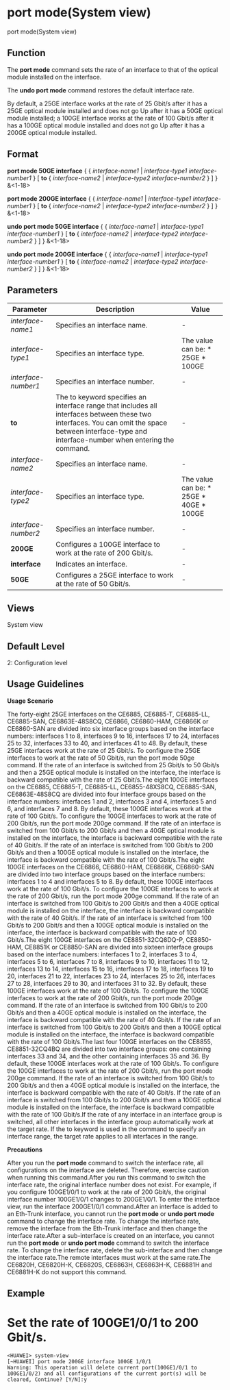 port mode(System view)
======================

port mode(System view)

Function
--------



The **port mode** command sets the rate of an interface to that of the optical module installed on the interface.

The **undo port mode** command restores the default interface rate.



By default, a 25GE interface works at the rate of 25 Gbit/s after it has a 25GE optical module installed and does not go Up after it has a 50GE optical module installed; a 100GE interface works at the rate of 100 Gbit/s after it has a 100GE optical module installed and does not go Up after it has a 200GE optical module installed.


Format
------

**port mode 50GE interface** { { *interface-name1* | *interface-type1* *interface-number1* } [ **to** { *interface-name2* | *interface-type2* *interface-number2* } ] } &<1-18>

**port mode 200GE interface** { { *interface-name1* | *interface-type1* *interface-number1* } [ **to** { *interface-name2* | *interface-type2* *interface-number2* } ] } &<1-18>

**undo port mode 50GE interface** { { *interface-name1* | *interface-type1* *interface-number1* } [ **to** { *interface-name2* | *interface-type2* *interface-number2* } ] } &<1-18>

**undo port mode 200GE interface** { { *interface-name1* | *interface-type1* *interface-number1* } [ **to** { *interface-name2* | *interface-type2* *interface-number2* } ] } &<1-18>


Parameters
----------

| Parameter | Description | Value |
| --- | --- | --- |
| *interface-name1* | Specifies an interface name. | - |
| *interface-type1* | Specifies an interface type. | The value can be:   * 25GE * 100GE |
| *interface-number1* | Specifies an interface number. | - |
| **to** | The to keyword specifies an interface range that includes all interfaces between these two interfaces. You can omit the space between interface-type and interface-number when entering the command. | - |
| *interface-name2* | Specifies an interface name. | - |
| *interface-type2* | Specifies an interface type. | The value can be:   * 25GE * 40GE * 100GE |
| *interface-number2* | Specifies an interface number. | - |
| **200GE** | Configures a 100GE interface to work at the rate of 200 Gbit/s. | - |
| **interface** | Indicates an interface. | - |
| **50GE** | Configures a 25GE interface to work at the rate of 50 Gbit/s. | - |



Views
-----

System view


Default Level
-------------

2: Configuration level


Usage Guidelines
----------------

**Usage Scenario**



The forty-eight 25GE interfaces on the CE6885, CE6885-T, CE6885-LL, CE6885-SAN, CE6863E-48S8CQ, CE6866, CE6860-HAM, CE6866K or CE6860-SAN are divided into six interface groups based on the interface numbers: interfaces 1 to 8, interfaces 9 to 16, interfaces 17 to 24, interfaces 25 to 32, interfaces 33 to 40, and interfaces 41 to 48. By default, these 25GE interfaces work at the rate of 25 Gbit/s. To configure the 25GE interfaces to work at the rate of 50 Gbit/s, run the port mode 50ge command. If the rate of an interface is switched from 25 Gbit/s to 50 Gbit/s and then a 25GE optical module is installed on the interface, the interface is backward compatible with the rate of 25 Gbit/s.The eight 100GE interfaces on the CE6885, CE6885-T, CE6885-LL, CE6855-48XS8CQ, CE6885-SAN, CE6863E-48S8CQ are divided into four interface groups based on the interface numbers: interfaces 1 and 2, interfaces 3 and 4, interfaces 5 and 6, and interfaces 7 and 8. By default, these 100GE interfaces work at the rate of 100 Gbit/s. To configure the 100GE interfaces to work at the rate of 200 Gbit/s, run the port mode 200ge command. If the rate of an interface is switched from 100 Gbit/s to 200 Gbit/s and then a 40GE optical module is installed on the interface, the interface is backward compatible with the rate of 40 Gbit/s. If the rate of an interface is switched from 100 Gbit/s to 200 Gbit/s and then a 100GE optical module is installed on the interface, the interface is backward compatible with the rate of 100 Gbit/s.The eight 100GE interfaces on the CE6866, CE6860-HAM, CE6866K, CE6860-SAN are divided into two interface groups based on the interface numbers: interfaces 1 to 4 and interfaces 5 to 8. By default, these 100GE interfaces work at the rate of 100 Gbit/s. To configure the 100GE interfaces to work at the rate of 200 Gbit/s, run the port mode 200ge command. If the rate of an interface is switched from 100 Gbit/s to 200 Gbit/s and then a 40GE optical module is installed on the interface, the interface is backward compatible with the rate of 40 Gbit/s. If the rate of an interface is switched from 100 Gbit/s to 200 Gbit/s and then a 100GE optical module is installed on the interface, the interface is backward compatible with the rate of 100 Gbit/s.The eight 100GE interfaces on the CE8851-32CQ8DQ-P, CE8850-HAM, CE8851K or CE8850-SAN are divided into sixteen interface groups based on the interface numbers: interfaces 1 to 2, interfaces 3 to 4, interfaces 5 to 6, interfaces 7 to 8, interfaces 9 to 10, interfaces 11 to 12, interfaces 13 to 14, interfaces 15 to 16, interfaces 17 to 18, interfaces 19 to 20, interfaces 21 to 22, interfaces 23 to 24, interfaces 25 to 26, interfaces 27 to 28, interfaces 29 to 30, and interfaces 31 to 32. By default, these 100GE interfaces work at the rate of 100 Gbit/s. To configure the 100GE interfaces to work at the rate of 200 Gbit/s, run the port mode 200ge command. If the rate of an interface is switched from 100 Gbit/s to 200 Gbit/s and then a 40GE optical module is installed on the interface, the interface is backward compatible with the rate of 40 Gbit/s. If the rate of an interface is switched from 100 Gbit/s to 200 Gbit/s and then a 100GE optical module is installed on the interface, the interface is backward compatible with the rate of 100 Gbit/s.The last four 100GE interfaces on the CE8855, CE8851-32CQ4BQ are divided into two interface groups: one containing interfaces 33 and 34, and the other containing interfaces 35 and 36. By default, these 100GE interfaces work at the rate of 100 Gbit/s. To configure the 100GE interfaces to work at the rate of 200 Gbit/s, run the port mode 200ge command. If the rate of an interface is switched from 100 Gbit/s to 200 Gbit/s and then a 40GE optical module is installed on the interface, the interface is backward compatible with the rate of 40 Gbit/s. If the rate of an interface is switched from 100 Gbit/s to 200 Gbit/s and then a 100GE optical module is installed on the interface, the interface is backward compatible with the rate of 100 Gbit/s.If the rate of any interface in an interface group is switched, all other interfaces in the interface group automatically work at the target rate. If the to keyword is used in the command to specify an interface range, the target rate applies to all interfaces in the range.



**Precautions**



After you run the **port mode** command to switch the interface rate, all configurations on the interface are deleted. Therefore, exercise caution when running this command.After you run this command to switch the interface rate, the original interface number does not exist. For example, if you configure 100GE1/0/1 to work at the rate of 200 Gbit/s, the original interface number 100GE1/0/1 changes to 200GE1/0/1. To enter the interface view, run the interface 200GE1/0/1 command.After an interface is added to an Eth-Trunk interface, you cannot run the **port mode** or **undo port mode** command to change the interface rate. To change the interface rate, remove the interface from the Eth-Trunk interface and then change the interface rate.After a sub-interface is created on an interface, you cannot run the **port mode** or **undo port mode** command to switch the interface rate. To change the interface rate, delete the sub-interface and then change the interface rate.The remote interfaces must work at the same rate.The CE6820H, CE6820H-K, CE6820S, CE6863H, CE6863H-K, CE6881H and CE6881H-K do not support this command.




Example
-------

# Set the rate of 100GE1/0/1 to 200 Gbit/s.
```
<HUAWEI> system-view
[~HUAWEI] port mode 200GE interface 100GE 1/0/1
Warning: This operation will delete current port(100GE1/0/1 to 100GE1/0/2) and all configurations of the current port(s) will be cleared, Continue? [Y/N]:y

```